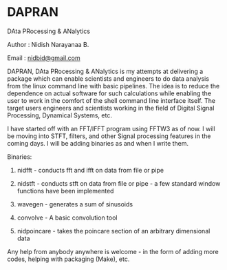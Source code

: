 # DAPRAN
DAta PRocessing &amp; ANalytics

Author : Nidish Narayanaa B.

Email : nidbid@gmail.com

DAPRAN, DAta PRocessing &amp; ANalytics is my attempts at delivering a package which can enable scientists and engineers to do 
data analysis from the linux command line with basic pipelines. The idea is to reduce the dependence on actual software for 
such calculations while enabling the user to work in the comfort of the shell command line interface itself. The target users
engineers and scientists working in the field of Digital Signal Processing, Dynamical Systems, etc.

I have started off with an FFT/IFFT program using FFTW3 as of now. I will be moving into STFT, filters, and other Signal processing features in the coming days.
I will be adding binaries as and when I write them.

Binaries:

1) nidfft - conducts fft and ifft on data from file or pipe

2) nidstft - conducts stft on data from file or pipe - a few standard window functions have been implemented

3) wavegen - generates a sum of sinusoids

4) convolve - A basic convolution tool

5) nidpoincare - takes the poincare section of an arbitrary dimensional data

Any help from anybody anywhere is welcome - in the form of adding more codes, helping with packaging (Make), etc.

